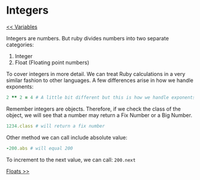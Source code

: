 Integers
========
[<< Variables](https://github.com/KLVTZ/Ruby-Essentials/blob/master/notes/Chapter_02:%20Ruby%20Object%20Types/02.variables.md)

Integers are numbers. But ruby divides numbers into two separate categories:

1. Integer
2. Float (Floating point numbers)

To cover integers in more detail. We can treat Ruby calculations in a very
similar fashion to other languages. A few differences arise in how we handle
exponents:

```ruby
2 ** 2 = 4 # A little bit different but this is how we handle exponents
```

Remember integers are objects. Therefore, if we check the class of the object,
we will see that a number may return a Fix Number or a Big Number.

```ruby
1234.class # will return a fix number
```

Other method we can call include absolute value:

```ruby
-200.abs # will equal 200
```

To increment to the next value, we can call: `200.next`

[Floats >>](https://github.com/KLVTZ/Ruby-Essentials/blob/master/notes/Chapter_02:%20Ruby%20Object%20Types/04.floats.md)

